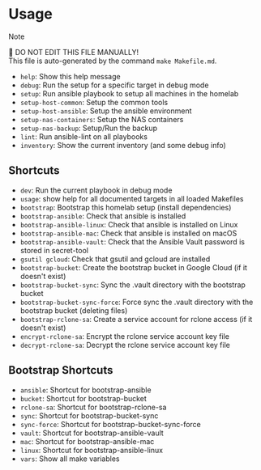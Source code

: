 # Usage
> [!Note]
> 🤖 DO NOT EDIT THIS FILE MANUALLY! \
> This file is auto-generated by the command `make Makefile.md`.
- `help`:  Show this help message
- `debug`:  Run the setup for a specific target in debug mode
- `setup`:  Run ansible playbook to setup all machines in the homelab
- `setup-host-common`:  Setup the common tools
- `setup-host-ansible`:  Setup the ansible environment
- `setup-nas-containers`:  Setup the NAS containers
- `setup-nas-backup`:  Setup/Run the backup
- `lint`:  Run ansible-lint on all playbooks
- `inventory`:  Show the current inventory (and some debug info)

## Shortcuts
- `dev`:  Run the current playbook in debug mode
- `usage`:  show help for all documented targets in all loaded Makefiles
- `bootstrap`:  Bootstrap this homelab setup (install dependencies)
- `bootstrap-ansible`:  Check that ansible is installed
- `bootstrap-ansible-linux`:  Check that ansible is installed on Linux
- `bootstrap-ansible-mac`:  Check that ansible is installed on macOS
- `bootstrap-ansible-vault`:  Check that the Ansible Vault password is stored in secret-tool
- `gsutil gcloud`:  Check that gsutil and gcloud are installed
- `bootstrap-bucket`:  Create the bootstrap bucket in Google Cloud (if it doesn't exist)
- `bootstrap-bucket-sync`:  Sync the .vault directory with the bootstrap bucket
- `bootstrap-bucket-sync-force`:  Force sync the .vault directory with the bootstrap bucket (deleting files)
- `bootstrap-rclone-sa`:  Create a service account for rclone access (if it doesn't exist)
- `encrypt-rclone-sa`:  Encrypt the rclone service account key file
- `decrypt-rclone-sa`:  Decrypt the rclone service account key file

## Bootstrap Shortcuts
- `ansible`:  Shortcut for bootstrap-ansible
- `bucket`:  Shortcut for bootstrap-bucket
- `rclone-sa`:  Shortcut for bootstrap-rclone-sa
- `sync`:  Shortcut for bootstrap-bucket-sync
- `sync-force`:  Shortcut for bootstrap-bucket-sync-force
- `vault`:  Shortcut for bootstrap-ansible-vault
- `mac`:  Shortcut for bootstrap-ansible-mac
- `linux`:  Shortcut for bootstrap-ansible-linux
- `vars`:  Show all make variables
